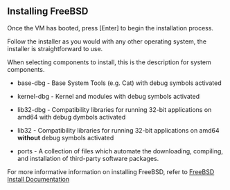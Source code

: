 ## Installing FreeBSD

Once the VM has booted, press [Enter] to begin the installation process.

Follow the installer as you would with any other operating system, the installer is straightforward to use.

When selecting components to install, this is the description for system components.

 * base-dbg - Base System Tools (e.g. Cat) with debug symbols activated

 * kernel-dbg - Kernel and modules with debug symbols activated

 * lib32-dbg - Compatibility libraries for running 32-bit applications on amd64 with debug dymbols activated

 * lib32 - Compatibility libraries for running 32-bit applications on amd64 **without** debug symbols activated

 * ports - A collection of files which automate the downloading, compiling, and installation of third-party software packages.

For more informative information on installing FreeBSD, refer to [FreeBSD Install Documentation](https://docs.freebsd.org/en/books/handbook/bsdinstall/)
<br>
<br>